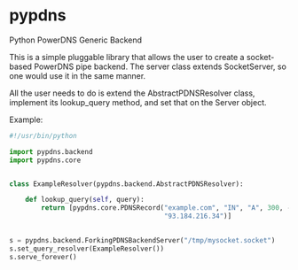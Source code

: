 # pypdns
Python PowerDNS Generic Backend

This is a simple pluggable library that allows the user to create a socket-based PowerDNS pipe backend. The server class extends SocketServer, so one would use it in the same manner.

All the user needs to do is extend the AbstractPDNSResolver class, implement its lookup_query method, and set that on the Server object.

Example:
```python
#!/usr/bin/python

import pypdns.backend
import pypdns.core


class ExampleResolver(pypdns.backend.AbstractPDNSResolver):

    def lookup_query(self, query):
        return [pypdns.core.PDNSRecord("example.com", "IN", "A", 300, -1,
                                       "93.184.216.34")]

 
s = pypdns.backend.ForkingPDNSBackendServer("/tmp/mysocket.socket")
s.set_query_resolver(ExampleResolver())
s.serve_forever()
```
